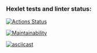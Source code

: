 ### Hexlet tests and linter status:
[![Actions Status](https://github.com/AlexanderPolovykh/python-project-49/actions/workflows/hexlet-check.yml/badge.svg)](https://github.com/AlexanderPolovykh/python-project-49/actions)

[![Maintainability](https://api.codeclimate.com/v1/badges/31725e7141f5dbe1928c/maintainability)](https://codeclimate.com/github/AlexanderPolovykh/python-project-49/maintainability)

[![asciicast](https://asciinema.org/a/45XyiDaZsxckFU4XeQFCbtjBt.svg)](https://asciinema.org/a/45XyiDaZsxckFU4XeQFCbtjBt)
